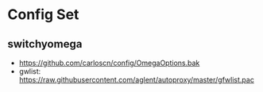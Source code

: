 # Config Set

## switchyomega

*   https://github.com/carloscn/config/OmegaOptions.bak
*   gwlist: https://raw.githubusercontent.com/aglent/autoproxy/master/gfwlist.pac
